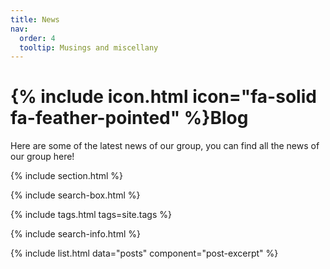 ```yaml
---
title: News
nav:
  order: 4
  tooltip: Musings and miscellany
---
```


# {% include icon.html icon="fa-solid fa-feather-pointed" %}Blog

Here are some of the latest news of our group, you can find all the news of our group here!

{% include section.html %}

{% include search-box.html %}

{% include tags.html tags=site.tags %}

{% include search-info.html %}

{% include list.html data="posts" component="post-excerpt" %}
